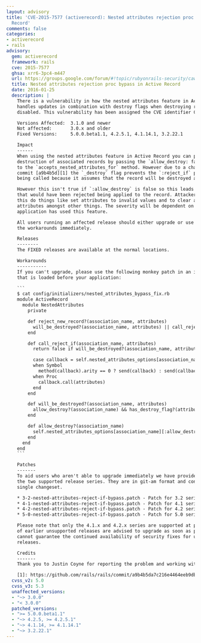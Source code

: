 ```yaml
---
layout: advisory
title: 'CVE-2015-7577 (activerecord): Nested attributes rejection proc bypass in Active
  Record'
comments: false
categories:
- activerecord
- rails
advisory:
  gem: activerecord
  framework: rails
  cve: 2015-7577
  ghsa: xrr6-3pc4-m447
  url: https://groups.google.com/forum/#!topic/rubyonrails-security/cawsWcQ6c8g
  title: Nested attributes rejection proc bypass in Active Record
  date: 2016-01-25
  description: |
    There is a vulnerability in how the nested attributes feature in Active Record
    handles updates in combination with destroy flags when destroying records is
    disabled. This vulnerability has been assigned the CVE identifier CVE-2015-7577.

    Versions Affected:  3.1.0 and newer
    Not affected:       3.0.x and older
    Fixed Versions:     5.0.0.beta1.1, 4.2.5.1, 4.1.14.1, 3.2.22.1

    Impact
    ------
    When using the nested attributes feature in Active Record you can prevent the
    destruction of associated records by passing the `allow_destroy: false` option
    to the `accepts_nested_attributes_for` method. However due to a change in the
    commit [a9b4b5d][1] the `_destroy` flag prevents the `:reject_if` proc from
    being called because it assumes that the record will be destroyed anyway.

    However this isn't true if `:allow_destroy` is false so this leads to changes
    that would have been rejected being applied to the record. Attackers could use
    this do things like set attributes to invalid values and to clear all of the
    attributes amongst other things. The severity will be dependent on how the
    application has used this feature.

    All users running an affected release should either upgrade or use one of
    the workarounds immediately.

    Releases
    --------
    The FIXED releases are available at the normal locations.

    Workarounds
    -----------
    If you can't upgrade, please use the following monkey patch in an initializer
    that is loaded before your application:

    ```
    $ cat config/initializers/nested_attributes_bypass_fix.rb
    module ActiveRecord
      module NestedAttributes
        private

        def reject_new_record?(association_name, attributes)
          will_be_destroyed?(association_name, attributes) || call_reject_if(association_name, attributes)
        end

        def call_reject_if(association_name, attributes)
          return false if will_be_destroyed?(association_name, attributes)

          case callback = self.nested_attributes_options[association_name][:reject_if]
          when Symbol
            method(callback).arity == 0 ? send(callback) : send(callback, attributes)
          when Proc
            callback.call(attributes)
          end
        end

        def will_be_destroyed?(association_name, attributes)
          allow_destroy?(association_name) && has_destroy_flag?(attributes)
        end

        def allow_destroy?(association_name)
          self.nested_attributes_options[association_name][:allow_destroy]
        end
      end
    end
    ```

    Patches
    -------
    To aid users who aren't able to upgrade immediately we have provided patches for
    the two supported release series. They are in git-am format and consist of a
    single changeset.

    * 3-2-nested-attributes-reject-if-bypass.patch - Patch for 3.2 series
    * 4-1-nested-attributes-reject-if-bypass.patch - Patch for 4.1 series
    * 4-2-nested-attributes-reject-if-bypass.patch - Patch for 4.2 series
    * 5-0-nested-attributes-reject-if-bypass.patch - Patch for 5.0 series

    Please note that only the 4.1.x and 4.2.x series are supported at present. Users
    of earlier unsupported releases are advised to upgrade as soon as possible as we
    cannot guarantee the continued availability of security fixes for unsupported
    releases.

    Credits
    -------
    Thank you to Justin Coyne for reporting the problem and working with us to fix it.

    [1]: https://github.com/rails/rails/commit/a9b4b5da7c216e4464eeb9dbd0a39ea258d64325
  cvss_v2: 5.0
  cvss_v3: 5.3
  unaffected_versions:
  - "~> 3.0.0"
  - "< 3.0.0"
  patched_versions:
  - ">= 5.0.0.beta1.1"
  - "~> 4.2.5, >= 4.2.5.1"
  - "~> 4.1.14, >= 4.1.14.1"
  - "~> 3.2.22.1"
---
```

